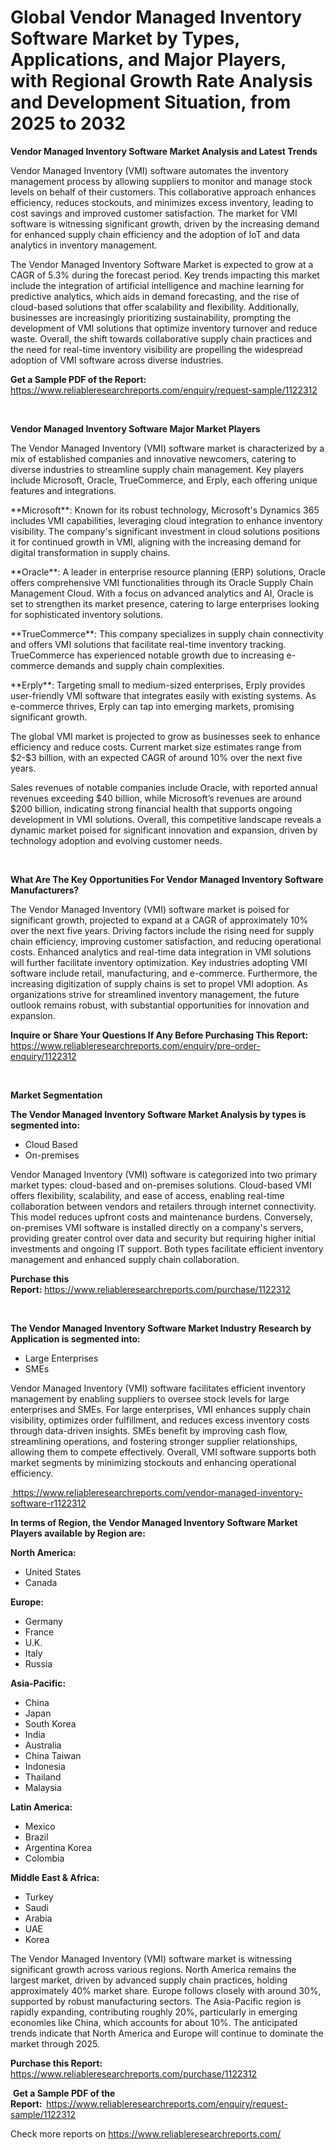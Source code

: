 <p><h1>Global Vendor Managed Inventory Software Market by Types, Applications, and Major Players, with Regional Growth Rate Analysis and Development Situation, from 2025 to 2032</h1></p><p><strong>Vendor Managed Inventory Software Market Analysis and Latest Trends</strong></p>
<p><p>Vendor Managed Inventory (VMI) software automates the inventory management process by allowing suppliers to monitor and manage stock levels on behalf of their customers. This collaborative approach enhances efficiency, reduces stockouts, and minimizes excess inventory, leading to cost savings and improved customer satisfaction. The market for VMI software is witnessing significant growth, driven by the increasing demand for enhanced supply chain efficiency and the adoption of IoT and data analytics in inventory management.</p><p>The Vendor Managed Inventory Software Market is expected to grow at a CAGR of 5.3% during the forecast period. Key trends impacting this market include the integration of artificial intelligence and machine learning for predictive analytics, which aids in demand forecasting, and the rise of cloud-based solutions that offer scalability and flexibility. Additionally, businesses are increasingly prioritizing sustainability, prompting the development of VMI solutions that optimize inventory turnover and reduce waste. Overall, the shift towards collaborative supply chain practices and the need for real-time inventory visibility are propelling the widespread adoption of VMI software across diverse industries.</p></p>
<p><strong>Get a Sample PDF of the Report:&nbsp;</strong> <a href="https://www.reliableresearchreports.com/enquiry/request-sample/1122312?utm_campaign=2981&utm_medium=2&utm_source=Github&utm_content=ia&utm_term=10032025&utm_id=vendor-managed-inventory-software">https://www.reliableresearchreports.com/enquiry/request-sample/1122312</a></p>
<p>&nbsp;</p>
<p><strong>Vendor Managed Inventory Software Major Market Players</strong></p>
<p><p>The Vendor Managed Inventory (VMI) software market is characterized by a mix of established companies and innovative newcomers, catering to diverse industries to streamline supply chain management. Key players include Microsoft, Oracle, TrueCommerce, and Erply, each offering unique features and integrations.</p><p>**Microsoft**: Known for its robust technology, Microsoft's Dynamics 365 includes VMI capabilities, leveraging cloud integration to enhance inventory visibility. The company's significant investment in cloud solutions positions it for continued growth in VMI, aligning with the increasing demand for digital transformation in supply chains. </p><p>**Oracle**: A leader in enterprise resource planning (ERP) solutions, Oracle offers comprehensive VMI functionalities through its Oracle Supply Chain Management Cloud. With a focus on advanced analytics and AI, Oracle is set to strengthen its market presence, catering to large enterprises looking for sophisticated inventory solutions.</p><p>**TrueCommerce**: This company specializes in supply chain connectivity and offers VMI solutions that facilitate real-time inventory tracking. TrueCommerce has experienced notable growth due to increasing e-commerce demands and supply chain complexities.</p><p>**Erply**: Targeting small to medium-sized enterprises, Erply provides user-friendly VMI software that integrates easily with existing systems. As e-commerce thrives, Erply can tap into emerging markets, promising significant growth.</p><p>The global VMI market is projected to grow as businesses seek to enhance efficiency and reduce costs. Current market size estimates range from $2-$3 billion, with an expected CAGR of around 10% over the next five years.</p><p>Sales revenues of notable companies include Oracle, with reported annual revenues exceeding $40 billion, while Microsoft’s revenues are around $200 billion, indicating strong financial health that supports ongoing development in VMI solutions. Overall, this competitive landscape reveals a dynamic market poised for significant innovation and expansion, driven by technology adoption and evolving customer needs.</p></p>
<p>&nbsp;</p>
<p><strong>What Are The Key Opportunities For Vendor Managed Inventory Software Manufacturers?</strong></p>
<p><p>The Vendor Managed Inventory (VMI) software market is poised for significant growth, projected to expand at a CAGR of approximately 10% over the next five years. Driving factors include the rising need for supply chain efficiency, improving customer satisfaction, and reducing operational costs. Enhanced analytics and real-time data integration in VMI solutions will further facilitate inventory optimization. Key industries adopting VMI software include retail, manufacturing, and e-commerce. Furthermore, the increasing digitization of supply chains is set to propel VMI adoption. As organizations strive for streamlined inventory management, the future outlook remains robust, with substantial opportunities for innovation and expansion.</p></p>
<p><strong>Inquire or Share Your Questions If Any Before Purchasing This Report:</strong> <a href="https://www.reliableresearchreports.com/enquiry/pre-order-enquiry/1122312?utm_campaign=2981&utm_medium=2&utm_source=Github&utm_content=ia&utm_term=10032025&utm_id=vendor-managed-inventory-software">https://www.reliableresearchreports.com/enquiry/pre-order-enquiry/1122312</a></p>
<p>&nbsp;</p>
<p><strong>Market Segmentation</strong></p>
<p><strong>The Vendor Managed Inventory Software Market Analysis by types is segmented into:</strong></p>
<p><ul><li>Cloud Based</li><li>On-premises</li></ul></p>
<p><p>Vendor Managed Inventory (VMI) software is categorized into two primary market types: cloud-based and on-premises solutions. Cloud-based VMI offers flexibility, scalability, and ease of access, enabling real-time collaboration between vendors and retailers through internet connectivity. This model reduces upfront costs and maintenance burdens. Conversely, on-premises VMI software is installed directly on a company's servers, providing greater control over data and security but requiring higher initial investments and ongoing IT support. Both types facilitate efficient inventory management and enhanced supply chain collaboration.</p></p>
<p><strong>Purchase this Report:&nbsp;</strong><a href="https://www.reliableresearchreports.com/purchase/1122312?utm_campaign=2981&utm_medium=2&utm_source=Github&utm_content=ia&utm_term=10032025&utm_id=vendor-managed-inventory-software">https://www.reliableresearchreports.com/purchase/1122312</a></p>
<p>&nbsp;</p>
<p><strong>The Vendor Managed Inventory Software Market Industry Research by Application is segmented into:</strong></p>
<p><ul><li>Large Enterprises</li><li>SMEs</li></ul></p>
<p><p>Vendor Managed Inventory (VMI) software facilitates efficient inventory management by enabling suppliers to oversee stock levels for large enterprises and SMEs. For large enterprises, VMI enhances supply chain visibility, optimizes order fulfillment, and reduces excess inventory costs through data-driven insights. SMEs benefit by improving cash flow, streamlining operations, and fostering stronger supplier relationships, allowing them to compete effectively. Overall, VMI software supports both market segments by minimizing stockouts and enhancing operational efficiency.</p></p>
<p><a href="https://www.reliableresearchreports.com/vendor-managed-inventory-software-r1122312?utm_campaign=2981&utm_medium=2&utm_source=Github&utm_content=ia&utm_term=10032025&utm_id=vendor-managed-inventory-software">&nbsp;https://www.reliableresearchreports.com/vendor-managed-inventory-software-r1122312</a></p>
<p><strong>In terms of Region, the Vendor Managed Inventory Software Market Players available by Region are:</strong></p>
<p>
    <p> <strong> North America: </strong>
        <ul>
            <li>United States</li>
            <li>Canada</li>
        </ul>
        </p> 
    <p> <strong> Europe: </strong>
        <ul>
            <li>Germany</li>
            <li>France</li>
            <li>U.K.</li>
            <li>Italy</li>
            <li>Russia</li>
        </ul>
        </p> 
    <p> <strong> Asia-Pacific: </strong>
        <ul>
            <li>China</li>
            <li>Japan</li>
            <li>South Korea</li>
            <li>India</li>
            <li>Australia</li>
            <li>China Taiwan</li>
            <li>Indonesia</li>
            <li>Thailand</li>
            <li>Malaysia</li>
        </ul>
        </p> 
    <p> <strong> Latin America: </strong>
        <ul>
            <li>Mexico</li>
            <li>Brazil</li>
            <li>Argentina Korea</li>
            <li>Colombia</li>
        </ul>
        </p> 
    <p> <strong> Middle East & Africa: </strong>
        <ul>
            <li>Turkey</li>
            <li>Saudi</li>
            <li>Arabia</li>
            <li>UAE</li>
            <li>Korea</li>
        </ul>
    </p>
    </p>
<p><p>The Vendor Managed Inventory (VMI) software market is witnessing significant growth across various regions. North America remains the largest market, driven by advanced supply chain practices, holding approximately 40% market share. Europe follows closely with around 30%, supported by robust manufacturing sectors. The Asia-Pacific region is rapidly expanding, contributing roughly 20%, particularly in emerging economies like China, which accounts for about 10%. The anticipated trends indicate that North America and Europe will continue to dominate the market through 2025.</p></p>
<p><strong>Purchase this Report: </strong><a href="https://www.reliableresearchreports.com/purchase/1122312?utm_campaign=2981&utm_medium=2&utm_source=Github&utm_content=ia&utm_term=10032025&utm_id=vendor-managed-inventory-software">https://www.reliableresearchreports.com/purchase/1122312</a></p>
<p>&nbsp;<strong>Get a Sample PDF of the Report:&nbsp;&nbsp;</strong><a href="https://www.reliableresearchreports.com/enquiry/request-sample/1122312?utm_campaign=2981&utm_medium=2&utm_source=Github&utm_content=ia&utm_term=10032025&utm_id=vendor-managed-inventory-software">https://www.reliableresearchreports.com/enquiry/request-sample/1122312</a></p>
<p><strong></strong></p>
<p>Check more reports on <a href="https://www.reliableresearchreports.com/?utm_campaign=2981&utm_medium=2&utm_source=Github&utm_content=ia&utm_term=10032025&utm_id=vendor-managed-inventory-software">https://www.reliableresearchreports.com/</a></p>